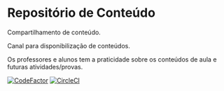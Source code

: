 # Repositório de Conteúdo
Compartilhamento de conteúdo.

Canal para disponibilização de conteúdos.

Os professores e alunos tem a praticidade sobre os conteúdos de aula e futuras atividades/provas.

[![CodeFactor](https://www.codefactor.io/repository/github/guilhermemarcial/Repositorio-de-Conteudo/badge)](https://www.codefactor.io/repository/github/guilhermemarcial/Repositorio-de-Conteudo)
[![CircleCI](https://circleci.com/gh/GuilhermeMarcial/Repositorio-de-Conteudo.svg?style=svg)](https://circleci.com/gh/GuilhermeMarcial/Repositorio-de-Conteudo)
